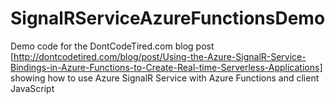 # SignalRServiceAzureFunctionsDemo

Demo code for the DontCodeTired.com blog post [http://dontcodetired.com/blog/post/Using-the-Azure-SignalR-Service-Bindings-in-Azure-Functions-to-Create-Real-time-Serverless-Applications] showing how to use Azure SignalR Service with Azure Functions and client JavaScript
